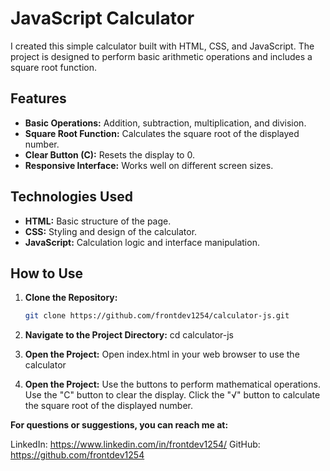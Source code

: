 # JavaScript Calculator

I created this simple calculator built with HTML, CSS, and JavaScript. The project is designed to perform basic arithmetic operations and includes a square root function.

## Features

- **Basic Operations:** Addition, subtraction, multiplication, and division.
- **Square Root Function:** Calculates the square root of the displayed number.
- **Clear Button (C):** Resets the display to 0.
- **Responsive Interface:** Works well on different screen sizes.

## Technologies Used

- **HTML:** Basic structure of the page.
- **CSS:** Styling and design of the calculator.
- **JavaScript:** Calculation logic and interface manipulation.

## How to Use

1. **Clone the Repository:**
   ```sh
   git clone https://github.com/frontdev1254/calculator-js.git

2. **Navigate to the Project Directory:**
cd calculator-js

3. **Open the Project:**
Open index.html in your web browser to use the calculator

4. **Open the Project:**
Use the buttons to perform mathematical operations. Use the "C" button to clear the display. Click the "√" button to calculate the square root of the displayed number.

**For questions or suggestions, you can reach me at:**

LinkedIn: https://www.linkedin.com/in/frontdev1254/
GitHub: https://github.com/frontdev1254


